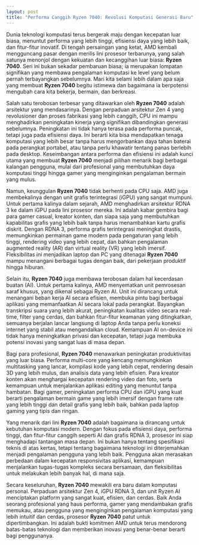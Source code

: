 ```yaml
---
layout: post
title: "Performa Canggih Ryzen 7040: Revolusi Komputasi Generasi Baru"
---
```


Dunia teknologi komputasi terus bergerak maju dengan kecepatan luar biasa, menuntut performa yang lebih tinggi, efisiensi daya yang lebih baik, dan fitur-fitur inovatif. Di tengah persaingan yang ketat, AMD kembali mengguncang pasar dengan merilis lini prosesor terbarunya, yang salah satunya menonjol dengan kekuatan dan kecanggihan luar biasa: **Ryzen 7040**. Seri ini bukan sekadar pembaruan biasa; ia merupakan lompatan signifikan yang membawa pengalaman komputasi ke level yang belum pernah terbayangkan sebelumnya. Mari kita selami lebih dalam apa saja yang membuat **Ryzen 7040** begitu istimewa dan bagaimana ia berpotensi mengubah cara kita bekerja, bermain, dan berkreasi.

Salah satu terobosan terbesar yang ditawarkan oleh **Ryzen 7040** adalah arsitektur yang mendasarinya. Dengan perpaduan arsitektur Zen 4 yang revolusioner dan proses fabrikasi yang lebih canggih, CPU ini mampu menghadirkan peningkatan kinerja yang signifikan dibandingkan generasi sebelumnya. Peningkatan ini tidak hanya terasa pada performa puncak, tetapi juga pada efisiensi daya. Ini berarti kita bisa mendapatkan tenaga komputasi yang lebih besar tanpa harus mengorbankan daya tahan baterai pada perangkat portabel, atau tanpa perlu khawatir tentang panas berlebih pada desktop. Keseimbangan antara performa dan efisiensi ini adalah kunci utama yang membuat **Ryzen 7040** menjadi pilihan menarik bagi berbagai kalangan pengguna, mulai dari profesional yang membutuhkan daya komputasi tinggi hingga gamer yang menginginkan pengalaman bermain yang mulus.

Namun, keunggulan **Ryzen 7040** tidak berhenti pada CPU saja. AMD juga membekalinya dengan unit grafis terintegrasi (iGPU) yang sangat mumpuni. Untuk pertama kalinya dalam sejarah, AMD menghadirkan arsitektur RDNA 3 ke dalam iGPU pada lini prosesor mereka. Ini adalah kabar gembira bagi para gamer casual, kreator konten, dan siapa saja yang membutuhkan kapabilitas grafis yang lebih baik tanpa harus menambahkan kartu grafis diskrit. Dengan RDNA 3, performa grafis terintegrasi meningkat drastis, memungkinkan permainan game modern pada pengaturan yang lebih tinggi, rendering video yang lebih cepat, dan bahkan pengalaman augmented reality (AR) dan virtual reality (VR) yang lebih imersif. Fleksibilitas ini menjadikan laptop dan PC yang ditenagai **Ryzen 7040** mampu menangani berbagai tugas dengan baik, dari pekerjaan produktif hingga hiburan.

Selain itu, **Ryzen 7040** juga membawa terobosan dalam hal kecerdasan buatan (AI). Untuk pertama kalinya, AMD menyematkan unit pemrosesan saraf khusus, yang dikenal sebagai Ryzen AI. Unit ini dirancang untuk menangani beban kerja AI secara efisien, membuka pintu bagi berbagai aplikasi yang memanfaatkan AI secara lokal pada perangkat. Bayangkan transkripsi suara yang lebih akurat, peningkatan kualitas video secara real-time, filter yang cerdas, dan bahkan fitur-fitur keamanan yang ditingkatkan, semuanya berjalan lancar langsung di laptop Anda tanpa perlu koneksi internet yang stabil atau mengandalkan cloud. Kemampuan AI on-device ini tidak hanya meningkatkan privasi dan kecepatan, tetapi juga membuka potensi inovasi yang sangat luas di masa depan.

Bagi para profesional, **Ryzen 7040** menawarkan peningkatan produktivitas yang luar biasa. Performa multi-core yang kencang memungkinkan multitasking yang lancar, kompilasi kode yang lebih cepat, rendering desain 3D yang lebih mulus, dan analisis data yang lebih efisien. Para kreator konten akan menghargai kecepatan rendering video dan foto, serta kemampuan untuk menjalankan aplikasi editing yang menuntut tanpa hambatan. Bagi gamer, peningkatan performa CPU dan iGPU yang kuat berarti pengalaman bermain game yang lebih imersif dengan frame rate yang lebih tinggi dan detail grafis yang lebih baik, bahkan pada laptop gaming yang tipis dan ringan.

Yang menarik dari lini **Ryzen 7040** adalah bagaimana ia dirancang untuk kebutuhan komputasi modern. Dengan fokus pada efisiensi daya, performa tinggi, dan fitur-fitur canggih seperti AI dan grafis RDNA 3, prosesor ini siap menghadapi tantangan masa depan. Ini bukan hanya tentang spesifikasi teknis di atas kertas, tetapi tentang bagaimana teknologi ini diterjemahkan menjadi pengalaman pengguna yang lebih baik. Pengguna akan merasakan perbedaan dalam kecepatan responsivitas aplikasi, kemampuan menjalankan tugas-tugas kompleks secara bersamaan, dan fleksibilitas untuk melakukan lebih banyak hal, di mana saja.

Secara keseluruhan, **Ryzen 7040** mewakili era baru dalam komputasi personal. Perpaduan arsitektur Zen 4, iGPU RDNA 3, dan unit Ryzen AI menciptakan platform yang sangat kuat, efisien, dan cerdas. Baik Anda seorang profesional yang haus performa, gamer yang mendambakan grafis memukau, atau pengguna yang menginginkan pengalaman komputasi yang lebih intuitif dan cerdas, prosesor **Ryzen 7040** patut untuk dipertimbangkan. Ini adalah bukti komitmen AMD untuk terus mendorong batas-batas teknologi dan memberikan inovasi yang benar-benar berarti bagi penggunanya.
